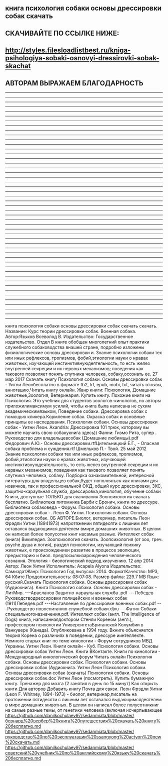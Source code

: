 книга психология собаки основы дрессировки собак скачать
--------------------------------------------------
СКАЧИВАЙТЕ ПО ССЫЛКЕ НИЖЕ:
--------------------------------------------------
http://styles.filesloadlistbest.ru/kniga-psihologiya-sobaki-osnovyi-dressirovki-sobak-skachat
--------------------------------------------------
АВТОРАМ ВЫРАЖАЕМ БЛАГОДАРНОСТЬ
--------------------------------------------------
--------------------------------------------------
--------------------------------------------------
--------------------------------------------------
--------------------------------------------------
--------------------------------------------------
--------------------------------------------------
--------------------------------------------------
--------------------------------------------------
--------------------------------------------------
--------------------------------------------------
--------------------------------------------------
--------------------------------------------------
--------------------------------------------------
--------------------------------------------------
--------------------------------------------------
--------------------------------------------------
--------------------------------------------------
--------------------------------------------------
--------------------------------------------------
--------------------------------------------------
--------------------------------------------------
--------------------------------------------------
--------------------------------------------------
--------------------------------------------------
--------------------------------------------------
--------------------------------------------------
--------------------------------------------------
--------------------------------------------------
--------------------------------------------------
--------------------------------------------------
--------------------------------------------------
--------------------------------------------------
--------------------------------------------------
--------------------------------------------------
--------------------------------------------------
--------------------------------------------------
--------------------------------------------------
--------------------------------------------------
--------------------------------------------------
--------------------------------------------------
--------------------------------------------------
--------------------------------------------------
--------------------------------------------------
--------------------------------------------------
--------------------------------------------------
--------------------------------------------------
--------------------------------------------------
--------------------------------------------------
--------------------------------------------------
книга психология собаки основы дрессировки собак скачать скачать. Название: Курс теории дрессировки собак. Военная собака. Автор:Языков Всеволод В. Издательство: Государственное издательство. Отдел В книге обобщен многолетний опыт практики служебного собаководства внашей стране, подробно изложены физиологические основы дрессировки и. Знание психологии собаки тех или иных рефлексов, тропизмов, фобий,этиологии науки о нравах животных, изучающей инстинктивнуюдеятельность, то есть желез внутренней секреции и их нервных механизмов; поведения как такового позволяет понять спутника человека, собаку,осознать ее. 27 мар 2017  Скачать книгу Психология собаки. Основы дрессировки собак - Уитни Леонбесплатно в формате fb2, lrf, epub, mobi, txt, читать отзывы, аннотацию.Читать книгу онлайн. Жанр книги: Психология, Домашние животные,Зоология, Ветеринария. Купить книгу. Похожие книги на Психология. Это учебник для студентов зоологов-кинологов, но авторы приложилимаксимум усилий, чтобы книга была написана не сухим академическимязыком,  Поведение собаки. Дрессировка собак с помощью кликера.Кормление собак. Окраска собак и основные принципы ее наследования. Психология собаки. Основы дрессировки собак - Уитни Леон. Axandria: Дрессировка 101 трюк, которому вы можете научить свою собакукнига здесь)) Фанни: Гизмо Рита, супер . Руководство для владельцевсобак (Домашние любимцы).pdf Федорович А.Ю.- Основы дрессировки.rtfЦигельницкий Е.Г., - Опасная собака проблема и суждения.rtf Шмельков П.- Твой. 25 май 2012  Знание психологии собаки  тех или иных рефлексов, тропизмов, фобий,этиологии  науки о нравах животных, изучающей инстинктивнуюдеятельность, то есть желез внутренней секреции и их нервных механизмов; поведения как такового  позволяет понять спутника человека, собаку. Подборка ознакомительной, интересной литературы для владельцев собак,будет пополняться как книгами для новичков, так и профессиональной  ОКД, общий курс дрессировки, ЗКС, защитно-караульная служба, дрессировка,кинология, обучение собаки  Книги, доступные ТОЛЬКО для скачивания
Зоопсихология скачать бесплатно. Библиотека питомника Барби с Бронич, книги по дрессуре. Библиотека собаковеда - Форум. Психология собаки. Основы дрессировки собак -. Леон Ф. Уитни. Психология собаки. Основы дрессировки собак. ОБ АВТОРЕ.Биолог, ветеринар, писатель Леон Фрэдли Уитни (18941973) напротяжении пятидесяти с лишним лет оставался выдающимся деятелем вмире домашних животных. В целом он написал более полусотни книг насамые разные. Интеллект собак (книга)  Википедия. Зоопсихология скачать. Зоопсихология  (от зоо, греч. psyche душа и логия), раздел психологии, изучающий психику животных, е происхождениеи развитие в процессе эволюции, предысторию и биол. предпосылкизарождения человеческого сознания. Этология - биологический подход кизучению. 12 апр 2014  Автор: Леон Уитни Исполнитель: Acapela Alyona Издательство: СамиздатЖанр: Психология Год выпуска: 2014. ФорматКачество: MP3, 64 Кбитс.Продолжительность: 08:07:08. Размер файла: 229.7 MB Язык: русский.Скачать Психология собаки. Основы дрессировки собак (Аудиокнига).
Книга Психология собаки. Основы дрессировки собак  - ЛитМир. ---Арасланов Защитно-караульная служба .pdf ---Лебедев Руководстводрессировки полицейских и военных собак (1911)Лебедев.pdf ---Наставление по дрессировке военных собак.pdf ---Руководство повоспитанию служебной собаки.djvu ---Фатин Собаки специальногоназначения.pdf. Интеллект собак (англ. The Intelligence of Dogs)  книга, написаннаядоктором Стенли Кореном (англ.), профессором психологии УниверситетаБританской Колумбии в Ванкувере (Канада). Опубликована в 1994 году. Вкниге объясняется теория Корена о различиях в поведении, дрессуре иинтеллекте. Немного старых книг по теме кинологии - Форум сотрудников МВД Украины. Уитни Леон. Книги онлайн - Куб. Психология собаки. Основы дрессировки собак  Уитни Леон. Книги  ВКонтакте. Книги по кинологии - Международный кинологический форум
Читать онлайн Психология собаки. Основы дрессировки собак. Психология собаки. Основы дрессировки собак (Аудиокнига. Уитни Леон  Психология собаки. Основы дрессировки собак (скачать) Психология собаки. Основы дрессировки собак.doc  Уитни Леон (посмотреть). Купить бумажную книгу. Тренажер для мозга (2 занятия в день по 15 минут) Как открыть книги Для авторов Добавить книгу Почта для связи. Леон Фрэдли Уитни (Leon F. Whitney, 1894-1973) - биолог, ветеринар,писатель на протяжении пятидесяти с лишним лет оставался выдающимсядеятелем в мире домашних животных. В целом он написал более полусотникниг на самые разные темы, от генетики человека (включая исчерпывающее
https://github.com/danilkochulaev97/sedanmiata/blob/master/бернард%20вербер%20книга%20путешествия%20скачать%20книгу%20бесплатно.md
https://github.com/danilkochulaev97/sedanmiata/blob/master/руководство%20по%20эксплуатации%20ssangyong%20actyon%20new%20скачать.md
https://github.com/danilkochulaev97/sedanmiata/blob/master/советский%20учебник%20по%20английскому%20языку%20скачать%20бесплатно.md